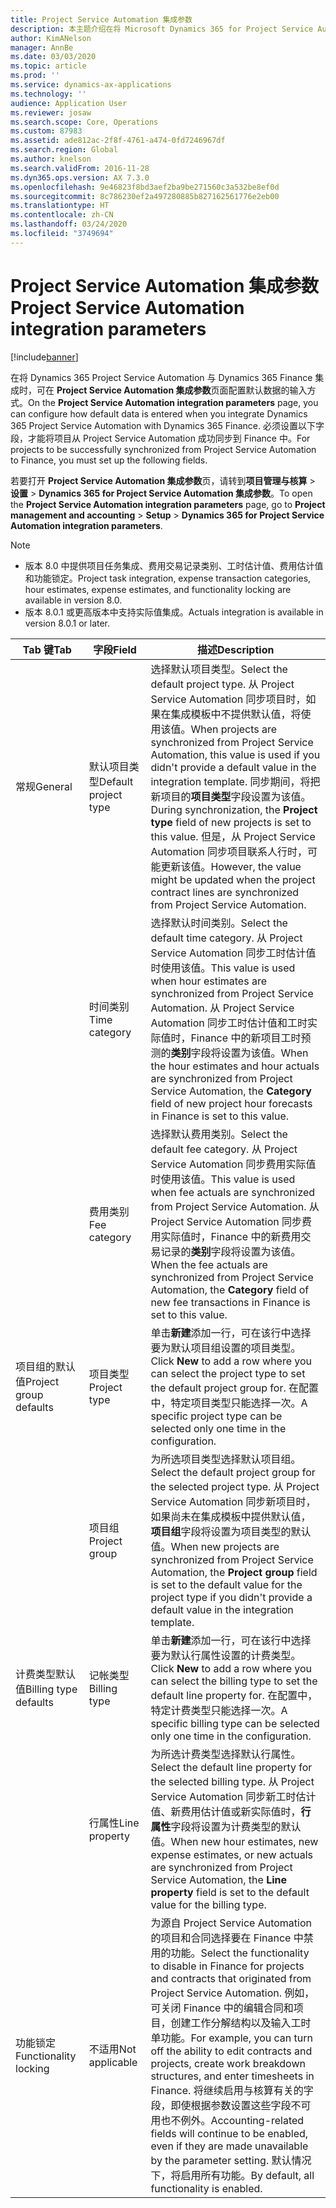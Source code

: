 ```yaml
---
title: Project Service Automation 集成参数
description: 本主题介绍在将 Microsoft Dynamics 365 for Project Service Automation 与 Dynamics 365 Finance 集成时，如何配置默认数据的输入方式。
author: KimANelson
manager: AnnBe
ms.date: 03/03/2020
ms.topic: article
ms.prod: ''
ms.service: dynamics-ax-applications
ms.technology: ''
audience: Application User
ms.reviewer: josaw
ms.search.scope: Core, Operations
ms.custom: 87983
ms.assetid: ade812ac-2f8f-4761-a474-0fd7246967df
ms.search.region: Global
ms.author: knelson
ms.search.validFrom: 2016-11-28
ms.dyn365.ops.version: AX 7.3.0
ms.openlocfilehash: 9e46823f8bd3aef2ba9be271560c3a532be8ef0d
ms.sourcegitcommit: 8c786230ef2a497280885b827162561776e2eb00
ms.translationtype: HT
ms.contentlocale: zh-CN
ms.lasthandoff: 03/24/2020
ms.locfileid: "3749694"
---
```

# <a name="project-service-automation-integration-parameters"></a><span data-ttu-id="88b69-103">Project Service Automation 集成参数</span><span class="sxs-lookup"><span data-stu-id="88b69-103">Project Service Automation integration parameters</span></span>

[!include[banner](../includes/banner.md)]

<span data-ttu-id="88b69-104">在将 Dynamics 365 Project Service Automation 与 Dynamics 365 Finance 集成时，可在 **Project Service Automation 集成参数**页面配置默认数据的输入方式。</span><span class="sxs-lookup"><span data-stu-id="88b69-104">On the **Project Service Automation integration parameters** page, you can configure how default data is entered when you integrate Dynamics 365 Project Service Automation with Dynamics 365 Finance.</span></span> <span data-ttu-id="88b69-105">必须设置以下字段，才能将项目从 Project Service Automation 成功同步到 Finance 中。</span><span class="sxs-lookup"><span data-stu-id="88b69-105">For projects to be successfully synchronized from Project Service Automation to Finance, you must set up the following fields.</span></span>

<span data-ttu-id="88b69-106">若要打开 **Project Service Automation 集成参数**页，请转到**项目管理与核算** \> **设置** \> **Dynamics 365 for Project Service Automation 集成参数**。</span><span class="sxs-lookup"><span data-stu-id="88b69-106">To open the **Project Service Automation integration parameters** page, go to **Project management and accounting** \> **Setup** \> **Dynamics 365 for Project Service Automation integration parameters**.</span></span> 

> [!NOTE]
> - <span data-ttu-id="88b69-107">版本 8.0 中提供项目任务集成、费用交易记录类别、工时估计值、费用估计值和功能锁定。</span><span class="sxs-lookup"><span data-stu-id="88b69-107">Project task integration, expense transaction categories, hour estimates, expense estimates, and functionality locking are available in version 8.0.</span></span>
> - <span data-ttu-id="88b69-108">版本 8.0.1 或更高版本中支持实际值集成。</span><span class="sxs-lookup"><span data-stu-id="88b69-108">Actuals integration is available in version 8.0.1 or later.</span></span>


| <span data-ttu-id="88b69-109">Tab 键</span><span class="sxs-lookup"><span data-stu-id="88b69-109">Tab</span></span>                    | <span data-ttu-id="88b69-110">字段</span><span class="sxs-lookup"><span data-stu-id="88b69-110">Field</span></span>                | <span data-ttu-id="88b69-111">描述</span><span class="sxs-lookup"><span data-stu-id="88b69-111">Description</span></span> |
|------------------------|----------------------|-------------|
| <span data-ttu-id="88b69-112">常规</span><span class="sxs-lookup"><span data-stu-id="88b69-112">General</span></span>                | <span data-ttu-id="88b69-113">默认项目类型</span><span class="sxs-lookup"><span data-stu-id="88b69-113">Default project type</span></span> | <span data-ttu-id="88b69-114">选择默认项目类型。</span><span class="sxs-lookup"><span data-stu-id="88b69-114">Select the default project type.</span></span> <span data-ttu-id="88b69-115">从 Project Service Automation 同步项目时，如果在集成模板中不提供默认值，将使用该值。</span><span class="sxs-lookup"><span data-stu-id="88b69-115">When projects are synchronized from Project Service Automation, this value is used if you didn't provide a default value in the integration template.</span></span> <span data-ttu-id="88b69-116">同步期间，将把新项目的**项目类型**字段设置为该值。</span><span class="sxs-lookup"><span data-stu-id="88b69-116">During synchronization, the **Project type** field of new projects is set to this value.</span></span> <span data-ttu-id="88b69-117">但是，从 Project Service Automation 同步项目联系人行时，可能更新该值。</span><span class="sxs-lookup"><span data-stu-id="88b69-117">However, the value might be updated when the project contract lines are synchronized from Project Service Automation.</span></span> |
|                        | <span data-ttu-id="88b69-118">时间类别</span><span class="sxs-lookup"><span data-stu-id="88b69-118">Time category</span></span>        | <span data-ttu-id="88b69-119">选择默认时间类别。</span><span class="sxs-lookup"><span data-stu-id="88b69-119">Select the default time category.</span></span> <span data-ttu-id="88b69-120">从 Project Service Automation 同步工时估计值时使用该值。</span><span class="sxs-lookup"><span data-stu-id="88b69-120">This value is used when hour estimates are synchronized from Project Service Automation.</span></span> <span data-ttu-id="88b69-121">从 Project Service Automation 同步工时估计值和工时实际值时，Finance 中的新项目工时预测的**类别**字段将设置为该值。</span><span class="sxs-lookup"><span data-stu-id="88b69-121">When the hour estimates and hour actuals are synchronized from Project Service Automation, the **Category** field of new project hour forecasts in Finance is set to this value.</span></span> |
|                        | <span data-ttu-id="88b69-122">费用类别</span><span class="sxs-lookup"><span data-stu-id="88b69-122">Fee category</span></span>         | <span data-ttu-id="88b69-123">选择默认费用类别。</span><span class="sxs-lookup"><span data-stu-id="88b69-123">Select the default fee category.</span></span> <span data-ttu-id="88b69-124">从 Project Service Automation 同步费用实际值时使用该值。</span><span class="sxs-lookup"><span data-stu-id="88b69-124">This value is used when fee actuals are synchronized from Project Service Automation.</span></span> <span data-ttu-id="88b69-125">从 Project Service Automation 同步费用实际值时，Finance 中的新费用交易记录的**类别**字段将设置为该值。</span><span class="sxs-lookup"><span data-stu-id="88b69-125">When the fee actuals are synchronized from Project Service Automation, the **Category** field of new fee transactions in Finance is set to this value.</span></span> |
| <span data-ttu-id="88b69-126">项目组的默认值</span><span class="sxs-lookup"><span data-stu-id="88b69-126">Project group defaults</span></span> | <span data-ttu-id="88b69-127">项目类型</span><span class="sxs-lookup"><span data-stu-id="88b69-127">Project type</span></span>         | <span data-ttu-id="88b69-128">单击**新建**添加一行，可在该行中选择要为默认项目组设置的项目类型。</span><span class="sxs-lookup"><span data-stu-id="88b69-128">Click **New** to add a row where you can select the project type to set the default project group for.</span></span> <span data-ttu-id="88b69-129">在配置中，特定项目类型只能选择一次。</span><span class="sxs-lookup"><span data-stu-id="88b69-129">A specific project type can be selected only one time in the configuration.</span></span> |
|                        | <span data-ttu-id="88b69-130">项目组</span><span class="sxs-lookup"><span data-stu-id="88b69-130">Project group</span></span>        | <span data-ttu-id="88b69-131">为所选项目类型选择默认项目组。</span><span class="sxs-lookup"><span data-stu-id="88b69-131">Select the default project group for the selected project type.</span></span> <span data-ttu-id="88b69-132">从 Project Service Automation 同步新项目时，如果尚未在集成模板中提供默认值，**项目组**字段将设置为项目类型的默认值。</span><span class="sxs-lookup"><span data-stu-id="88b69-132">When new projects are synchronized from Project Service Automation, the **Project group** field is set to the default value for the project type if you didn't provide a default value in the integration template.</span></span> |
| <span data-ttu-id="88b69-133">计费类型默认值</span><span class="sxs-lookup"><span data-stu-id="88b69-133">Billing type defaults</span></span>  | <span data-ttu-id="88b69-134">记帐类型</span><span class="sxs-lookup"><span data-stu-id="88b69-134">Billing type</span></span>         | <span data-ttu-id="88b69-135">单击**新建**添加一行，可在该行中选择要为默认行属性设置的计费类型。</span><span class="sxs-lookup"><span data-stu-id="88b69-135">Click **New** to add a row where you can select the billing type to set the default line property for.</span></span> <span data-ttu-id="88b69-136">在配置中，特定计费类型只能选择一次。</span><span class="sxs-lookup"><span data-stu-id="88b69-136">A specific billing type can be selected only one time in the configuration.</span></span> |
|                        | <span data-ttu-id="88b69-137">行属性</span><span class="sxs-lookup"><span data-stu-id="88b69-137">Line property</span></span>        | <span data-ttu-id="88b69-138">为所选计费类型选择默认行属性。</span><span class="sxs-lookup"><span data-stu-id="88b69-138">Select the default line property for the selected billing type.</span></span> <span data-ttu-id="88b69-139">从 Project Service Automation 同步新工时估计值、新费用估计值或新实际值时，**行属性**字段将设置为计费类型的默认值。</span><span class="sxs-lookup"><span data-stu-id="88b69-139">When new hour estimates, new expense estimates, or new actuals are synchronized from Project Service Automation, the **Line property** field is set to the default value for the billing type.</span></span> |
| <span data-ttu-id="88b69-140">功能锁定</span><span class="sxs-lookup"><span data-stu-id="88b69-140">Functionality locking</span></span>  | <span data-ttu-id="88b69-141">不适用</span><span class="sxs-lookup"><span data-stu-id="88b69-141">Not applicable</span></span>       | <span data-ttu-id="88b69-142">为源自 Project Service Automation 的项目和合同选择要在 Finance 中禁用的功能。</span><span class="sxs-lookup"><span data-stu-id="88b69-142">Select the functionality to disable in Finance for projects and contracts that originated from Project Service Automation.</span></span> <span data-ttu-id="88b69-143">例如，可关闭 Finance 中的编辑合同和项目，创建工作分解结构以及输入工时单功能。</span><span class="sxs-lookup"><span data-stu-id="88b69-143">For example, you can turn off the ability to edit contracts and projects, create work breakdown structures, and enter timesheets in Finance.</span></span> <span data-ttu-id="88b69-144">将继续启用与核算有关的字段，即使根据参数设置这些字段不可用也不例外。</span><span class="sxs-lookup"><span data-stu-id="88b69-144">Accounting-related fields will continue to be enabled, even if they are made unavailable by the parameter setting.</span></span> <span data-ttu-id="88b69-145">默认情况下，将启用所有功能。</span><span class="sxs-lookup"><span data-stu-id="88b69-145">By default, all functionality is enabled.</span></span> |
